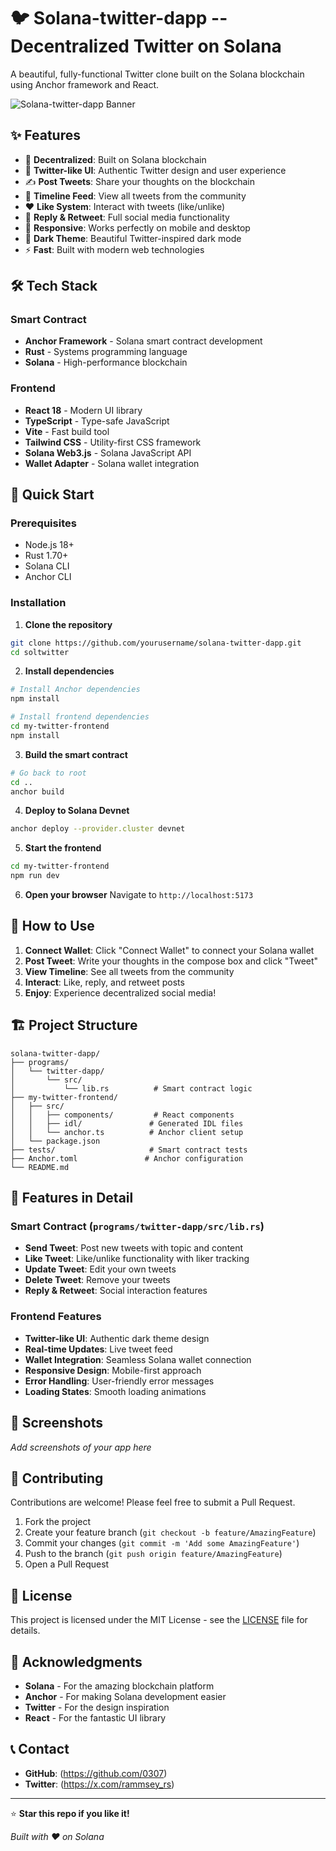 # 🐦 Solana-twitter-dapp -- Decentralized Twitter on Solana

A beautiful, fully-functional Twitter clone built on the Solana blockchain using Anchor framework and React.

![Solana-twitter-dapp Banner](https://img.shields.io/badge/Solana-Twitter-blue?style=for-the-badge&logo=solana)

## ✨ Features

- 🔗 **Decentralized**: Built on Solana blockchain
- 💙 **Twitter-like UI**: Authentic Twitter design and user experience  
- ✍️ **Post Tweets**: Share your thoughts on the blockchain
- 📰 **Timeline Feed**: View all tweets from the community
- ❤️ **Like System**: Interact with tweets (like/unlike)
- 💬 **Reply & Retweet**: Full social media functionality
- 📱 **Responsive**: Works perfectly on mobile and desktop
- 🌙 **Dark Theme**: Beautiful Twitter-inspired dark mode
- ⚡ **Fast**: Built with modern web technologies

## 🛠️ Tech Stack

### Smart Contract
- **Anchor Framework** - Solana smart contract development
- **Rust** - Systems programming language
- **Solana** - High-performance blockchain

### Frontend
- **React 18** - Modern UI library
- **TypeScript** - Type-safe JavaScript
- **Vite** - Fast build tool
- **Tailwind CSS** - Utility-first CSS framework
- **Solana Web3.js** - Solana JavaScript API
- **Wallet Adapter** - Solana wallet integration

## 🚀 Quick Start

### Prerequisites
- Node.js 18+ 
- Rust 1.70+
- Solana CLI
- Anchor CLI

### Installation

1. **Clone the repository**
```bash
git clone https://github.com/yourusername/solana-twitter-dapp.git
cd soltwitter
```

2. **Install dependencies**
```bash
# Install Anchor dependencies
npm install

# Install frontend dependencies
cd my-twitter-frontend
npm install
```

3. **Build the smart contract**
```bash
# Go back to root
cd ..
anchor build
```

4. **Deploy to Solana Devnet**
```bash
anchor deploy --provider.cluster devnet
```

5. **Start the frontend**
```bash
cd my-twitter-frontend
npm run dev
```

6. **Open your browser**
Navigate to `http://localhost:5173`

## 📱 How to Use

1. **Connect Wallet**: Click "Connect Wallet" to connect your Solana wallet
2. **Post Tweet**: Write your thoughts in the compose box and click "Tweet"
3. **View Timeline**: See all tweets from the community
4. **Interact**: Like, reply, and retweet posts
5. **Enjoy**: Experience decentralized social media!

## 🏗️ Project Structure

```
solana-twitter-dapp/
├── programs/
│   └── twitter-dapp/
│       └── src/
│           └── lib.rs          # Smart contract logic
├── my-twitter-frontend/
│   ├── src/
│   │   ├── components/         # React components
│   │   ├── idl/               # Generated IDL files
│   │   └── anchor.ts          # Anchor client setup
│   └── package.json
├── tests/                     # Smart contract tests
├── Anchor.toml               # Anchor configuration
└── README.md
```

## 🎨 Features in Detail

### Smart Contract (`programs/twitter-dapp/src/lib.rs`)
- **Send Tweet**: Post new tweets with topic and content
- **Like Tweet**: Like/unlike functionality with liker tracking
- **Update Tweet**: Edit your own tweets
- **Delete Tweet**: Remove your tweets
- **Reply & Retweet**: Social interaction features

### Frontend Features
- **Twitter-like UI**: Authentic dark theme design
- **Real-time Updates**: Live tweet feed
- **Wallet Integration**: Seamless Solana wallet connection
- **Responsive Design**: Mobile-first approach
- **Error Handling**: User-friendly error messages
- **Loading States**: Smooth loading animations

## 🌟 Screenshots

*Add screenshots of your app here*

## 🤝 Contributing

Contributions are welcome! Please feel free to submit a Pull Request.

1. Fork the project
2. Create your feature branch (`git checkout -b feature/AmazingFeature`)
3. Commit your changes (`git commit -m 'Add some AmazingFeature'`)
4. Push to the branch (`git push origin feature/AmazingFeature`)
5. Open a Pull Request

## 📄 License

This project is licensed under the MIT License - see the [LICENSE](LICENSE) file for details.

## 🙏 Acknowledgments

- **Solana** - For the amazing blockchain platform
- **Anchor** - For making Solana development easier
- **Twitter** - For the design inspiration
- **React** - For the fantastic UI library

## 📞 Contact

- **GitHub**: (https://github.com/0307)
- **Twitter**: (https://x.com/rammsey_rs)

---

⭐ **Star this repo if you like it!**

*Built with ❤️ on Solana*
